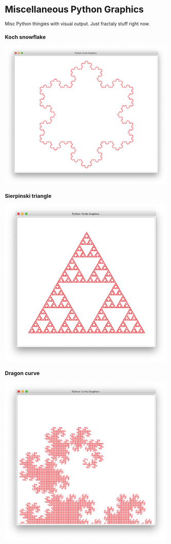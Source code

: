 # Miscellaneous Python Graphics

Misc Python thingies with visual output. Just fractaly stuff right now.

### Koch snowflake

![Koch snowflake to depth 5](/koch/snowflake-d5-s300.png)

### Sierpinski triangle

![Sierpinski triangle to depth 7](/sierpinski/triangle-d7-s300.png)

### Dragon curve

![Dragon curve](/dragon/dragon-s4.png)

